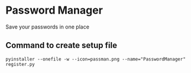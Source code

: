# Password Manager
Save your passwords in one place

## Command to create setup file

```
pyinstaller --onefile -w --icon=passman.png --name="PasswordManager" register.py
```
